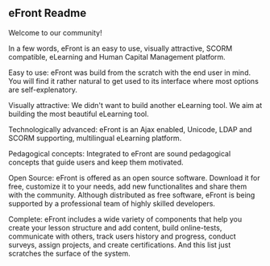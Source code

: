 eFront Readme
-------------
Welcome to our community!

In a few words, eFront is an easy to use, visually attractive, SCORM compatible, eLearning and Human Capital Management platform. 

Easy to use: eFront was build from the scratch with the end user in mind. You will find it rather natural to get used to its interface where most options are self-explenatory.

Visually attractive: We didn't want to build another eLearning tool. We aim at building the most beautiful eLearning tool. 

Technologically advanced: eFront is an Ajax enabled, Unicode, LDAP and SCORM supporting, multilingual eLearning platform.

Pedagogical concepts: Integrated to eFront are sound pedagogical concepts that guide users and keep them motivated.

Open Source: eFront is offered as an open source software. Download it for free, customize it to your needs, add new functionalites and share them with the community. Although distributed as free software, eFront is being supported by a professional team of highly skilled developers.

Complete: eFront includes a wide variety of components that help you create your lesson structure and add content, build online-tests, communicate with others, track users history and progress,  conduct surveys,  assign projects, and create certifications. And this list just scratches the surface of the system.
